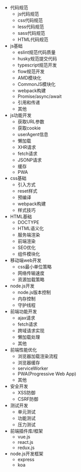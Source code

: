 - 代码规范
    - js代码规范
    - css代码规范
    - less代码规范
    - sass代码规范
    - HTML代码规范
- js基础
    - eslint规范代码质量
    - husky规范提交代码
    - typescript规范开发
    - flow规范开发
    - AMD模块化
    - CommonJS模块化
    - webpack构建
    - Promise/async/await
    - 引用和传递
    - 其他
- js功能开发
    - 获取URL参数
    - 获取cookie
    - userAgent信息
    - 懒加载
    - XHR请求
    - fetch请求
    - JSONP请求
    - 缓存
    - PWA 
- css基础
    - 引入方式
    - reset样式
    - 预编译
    - webpack构建
    - 样式技巧
- HTML基础
    - DOCTYPE
    - HTML语义化
    - 服务端渲染
    - 前端渲染
    - SEO优化
    - 组件模块化
- 移动端web开发
    - css最小单位策略
    - 网络传输速度
    - 资源加载策略
- node.js开发
    - node.js版本控制
    - 内存控制
    - 守护线程
- 前端功能开发
    - ajax请求
    - fetch请求
    - 跨域请求实现
    - 懒加载处理
    - 其他
- 前端性能优化
    - 浏览器加载渲染流程
    - 浏览器缓存
    - serviceWorker
    - PWA(Progressive Web App)
    - 其他
- 安全开发
    - XSS防御
    - CSRF防御
- 测试开发
    - 单元测试
    - 功能测试
    - 压力测试
- 前端插件库/框架
    - vue.js
    - react.js
    - redux.js
- node.js开发框架
    - express
    - koa

